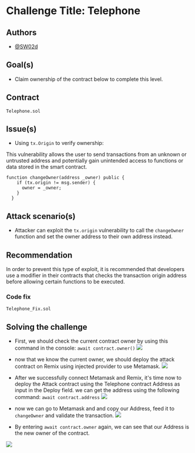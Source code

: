 # Challenge Title: Telephone
## Authors

- [@SW02d](https://github.com/SWO2D)
## Goal(s)
* Claim ownership of the contract below to complete this level.

## Contract

`Telephone.sol`

## Issue(s)

* Using `tx.Origin` to verify ownership:

This vulnerability allows the user to send transactions from an unknown or untrusted address and potentially gain unintended access to functions or data stored in the smart contract.


```
function changeOwner(address _owner) public {
    if (tx.origin != msg.sender) {
      owner = _owner;
    }
  }
```
## Attack scenario(s)

* Attacker can exploit the `tx.origin` vulnerability to call the `changeOwner` function and set the owner address to their own address instead.

## Recommendation

In order to prevent this type of exploit, it is recommended that developers use a modifier in their contracts that checks the transaction origin address before allowing certain functions to be executed.

### Code fix

`Telephone_Fix.sol`

## Solving the challenge
- First, we should check the current contract owner by using this command in the console: `await contract.owner()`
![](https://i.imgur.com/jXwSC46.png)

- now that we know the current owner, we should deploy the attack contract on Remix using injected provider to use Metamask.
![](https://i.imgur.com/d7Bi4Kc.png)

- After we successfully connect Metamask and Remix, it's time now to deploy the Attack contract using the Telephone contract Address as input in the Deploy field. we can get the address using the following command: `await contract.address`
![](https://i.imgur.com/IED6JRa.png)

- now we can go to Metamask and and copy our Address, feed it to `changeOwner` and validate the transaction.
![](https://i.imgur.com/Ub3rXL8.png)

- By entering `await contract.owner` again, we can see that our Address is the new owner of the contract.


![](https://i.imgur.com/FWd4Hd5.png)
